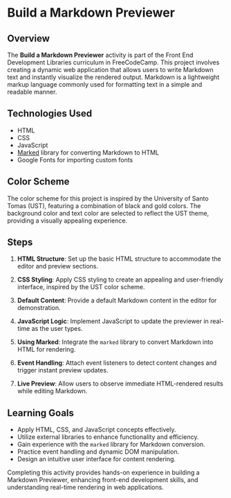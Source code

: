 # Build a Markdown Previewer

## Overview

The **Build a Markdown Previewer** activity is part of the Front End Development Libraries curriculum in FreeCodeCamp. This project involves creating a dynamic web application that allows users to write Markdown text and instantly visualize the rendered output. Markdown is a lightweight markup language commonly used for formatting text in a simple and readable manner.

## Technologies Used

- HTML
- CSS
- JavaScript
- [Marked](https://github.com/markedjs/marked) library for converting Markdown to HTML
- Google Fonts for importing custom fonts

## Color Scheme

The color scheme for this project is inspired by the University of Santo Tomas (UST), featuring a combination of black and gold colors. The background color and text color are selected to reflect the UST theme, providing a visually appealing experience.

## Steps

1. **HTML Structure**: Set up the basic HTML structure to accommodate the editor and preview sections.

2. **CSS Styling**: Apply CSS styling to create an appealing and user-friendly interface, inspired by the UST color scheme.

3. **Default Content**: Provide a default Markdown content in the editor for demonstration.

4. **JavaScript Logic**: Implement JavaScript to update the previewer in real-time as the user types.

5. **Using Marked**: Integrate the `marked` library to convert Markdown into HTML for rendering.

6. **Event Handling**: Attach event listeners to detect content changes and trigger instant preview updates.

7. **Live Preview**: Allow users to observe immediate HTML-rendered results while editing Markdown.

## Learning Goals

- Apply HTML, CSS, and JavaScript concepts effectively.
- Utilize external libraries to enhance functionality and efficiency.
- Gain experience with the `marked` library for Markdown conversion.
- Practice event handling and dynamic DOM manipulation.
- Design an intuitive user interface for content rendering.

Completing this activity provides hands-on experience in building a Markdown Previewer, enhancing front-end development skills, and understanding real-time rendering in web applications.
